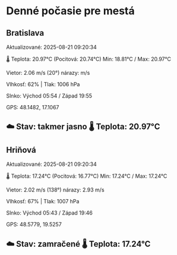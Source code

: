 ﻿# Denné počasie pre mestá

## Bratislava
Aktualizované: 2025-08-21 09:20:34

🌡️ Teplota: 20.97°C 
(Pocitová: 20.74°C)
Min: 18.81°C / Max: 20.97°C

Vietor: 2.06 m/s    (20°) 
nárazy:  m/s

Vlhkosť: 62% | Tlak: 1006 hPa

Slnko: Východ 05:54 / Západ 19:55

GPS: 48.1482, 17.1067

☁️ Stav: takmer jasno        🌡️ Teplota: 20.97°C
---

## Hriňová
Aktualizované: 2025-08-21 09:20:34

🌡️ Teplota: 17.24°C 
(Pocitová: 16.77°C)
Min: 17.24°C / Max: 17.24°C

Vietor: 2.02 m/s (138°)
nárazy: 2.93 m/s

Vlhkosť: 67% | Tlak: 1007 hPa

Slnko: Východ 05:43 / Západ 19:46

GPS: 48.5779, 19.5257

☁️ Stav: zamračené        🌡️ Teplota: 17.24°C
---
